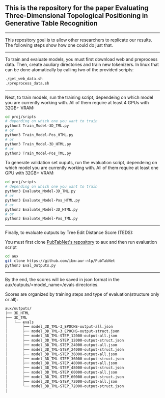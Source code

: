 ## This is the repository for the paper Evaluating Three-Dimensional Topological Positioning in Generative Table Recognition

---

This repository goal is to allow other researchers to replicate our results. The following steps show how one could do just that.

---

To train and evaluate models, you must first download web and preprocess data. Then, create axuliary directories and train new tokenizers.
In linux that can be done atomatically by calling two of the provided scripts:
```bash
./get_web_data.sh
./preprocess_data.sh
```

---

Next, to train models, run the training script, dependeing on which model you are currently working with. All of them require at least 4 GPUs with 32GB+ VRAM:
```bash
cd proj/sripts
# depending on which one you want to train
python3 Train_Model-3D_TML.py
# or
python3 Train_Model-Pos_HTML.py
# or
python3 Train_Model-3D_HTML.py
# or 
python3 Train_Model-Pos_TML.py
```

To generate validation set ouputs, run the evaluation script, dependeing on which model you are currently working with. All of them require at least one GPU with 32GB+ VRAM:
```bash
cd proj/sripts
# depending on which one you want to train
python3 Evaluate_Model-3D_TML.py
# or
python3 Evaluate_Model-Pos_HTML.py
# or
python3 Evaluate_Model-3D_HTML.py
# or 
python3 Evaluate_Model-Pos_TML.py
```

---

Finally, to evaluate outputs by Tree Edit Distance Score (TEDS):

You must first clone [PubTabNet's repository](https://github.com/ibm-aur-nlp/PubTabNet) to aux and then run evaluation script
```bash
cd aux
git clone https://github.com/ibm-aur-nlp/PubTabNet
python3 Eval_Outputs.py
```

---

By the end, the scores will be saved in json format in the aux/outputs/<model_name>/evals directories.

Scores are organized by training steps and type of evaluation(structure only or all):

```bash
aux/outputs/
├── 3D_HTML
├── 3D_TML
│   └── evals
│       ├── model_3D_TML-3_EPOCHS-output-all.json
│       ├── model_3D_TML-3_EPOCHS-output-struct.json
│       ├── model_3D_TML-STEP_12000-output-all.json
│       ├── model_3D_TML-STEP_12000-output-struct.json
│       ├── model_3D_TML-STEP_24000-output-all.json
│       ├── model_3D_TML-STEP_24000-output-struct.json
│       ├── model_3D_TML-STEP_36000-output-all.json
│       ├── model_3D_TML-STEP_36000-output-struct.json
│       ├── model_3D_TML-STEP_48000-output-all.json
│       ├── model_3D_TML-STEP_48000-output-struct.json
│       ├── model_3D_TML-STEP_60000-output-all.json
│       ├── model_3D_TML-STEP_60000-output-struct.json
│       ├── model_3D_TML-STEP_72000-output-all.json
│       └── model_3D_TML-STEP_72000-output-struct.json
│

```

